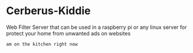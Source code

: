 # Cerberus-Kiddie
Web Filter Server that can be used in a raspberry pi or any linux server for protect your home from unwanted ads on websites

``am on the kitchen right now``
